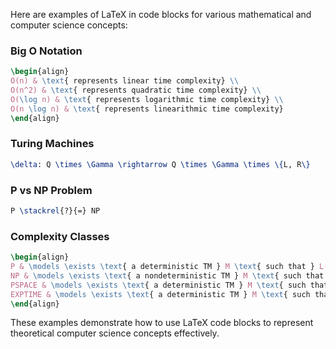 Here are examples of LaTeX in code blocks for various mathematical and computer science concepts:

### Big O Notation

```latex
\begin{align}
O(n) & \text{ represents linear time complexity} \\
O(n^2) & \text{ represents quadratic time complexity} \\
O(\log n) & \text{ represents logarithmic time complexity} \\
O(n \log n) & \text{ represents linearithmic time complexity}
\end{align}
```

### Turing Machines

```latex
\delta: Q \times \Gamma \rightarrow Q \times \Gamma \times \{L, R\}
```

### P vs NP Problem

```latex
P \stackrel{?}{=} NP
```

### Complexity Classes

```latex
\begin{align}
P & \models \exists \text{ a deterministic TM } M \text{ such that } L(M) = L \text{ and } M \text{ runs in time } O(n^k) \text{ for some } k \\
NP & \models \exists \text{ a nondeterministic TM } M \text{ such that } L(M) = L \text{ and } M \text{ runs in time } O(n^k) \text{ for some } k \\
PSPACE & \models \exists \text{ a deterministic TM } M \text{ such that } L(M) = L \text{ and } M \text{ uses space } O(n^k) \text{ for some } k \\
EXPTIME & \models \exists \text{ a deterministic TM } M \text{ such that } L(M) = L \text{ and } M \text{ runs in time } O(2^{n^k}) \text{ for some } k
\end{align}
```

These examples demonstrate how to use LaTeX code blocks to represent theoretical computer science concepts effectively.